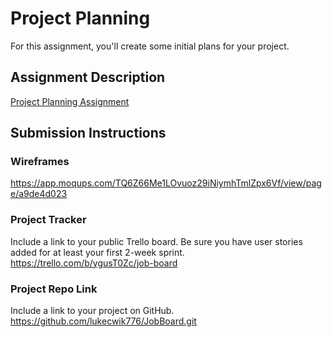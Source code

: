 # Project Planning
For this assignment, you'll create some initial plans for your project.

## Assignment Description
[Project Planning Assignment](https://education.launchcode.org/liftoff/modules/assignments/project-planning)

## Submission Instructions

### Wireframes

https://app.moqups.com/TQ6Z66Me1LOvuoz29iNiymhTmlZpx6Vf/view/page/a9de4d023

### Project Tracker

Include a link to your public Trello board. Be sure you have user stories added for at least your first 2-week sprint.
https://trello.com/b/ygusT0Zc/job-board

### Project Repo Link

Include a link to your project on GitHub.
https://github.com/lukecwik776/JobBoard.git
